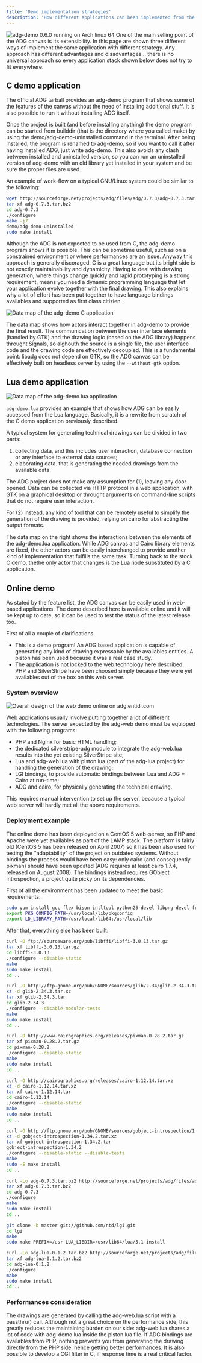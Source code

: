 ```yaml
---
title: 'Demo implementation strategies'
description: 'How different applications can been implemented from the same codebase using alternative strategies'
---
```

![adg-demo 0.6.0 running on Arch linux 64](img/adg-demo-0.6.0.png)
One of the main selling point of the ADG canvas is its extensibility. In this
page are shown three different ways of implement the same application with
different strategy. Any approach has different advantages and disadvantages...
there is no universal approach so every application stack shown below does not
try to fit everywhere.

## C demo application

The official ADG tarball provides an adg-demo program that shows some of the
features of the canvas without the need of installing additional stuff. It is
also possible to run it without installing ADG itself.

Once the project is built (and before installing anything) the demo program can
be started from builddir (that is the directory where you called make) by using
the demo/adg-demo-uninstalled command in the terminal. After being installed,
the program is renamed to adg-demo, so if you want to call it after having
installed ADG, just write adg-demo. This also avoids any clash between
installed and uninstalled version, so you can run an uninstalled version of
adg-demo with an old library yet installed in your system and be sure the
proper files are used.

An example of work-flow on a typical GNU/Linux system could be similar to the
following:

```bash
wget http://sourceforge.net/projects/adg/files/adg/0.7.3/adg-0.7.3.tar.bz2
tar xf adg-0.7.3.tar.bz2
cd adg-0.7.3
./configure
make -j7
demo/adg-demo-uninstalled
sudo make install
```

Although the ADG is not expected to be used from C, the adg-demo program shows
it is possible. This can be sometime useful, such as on a constrained
environment or where performances are an issue. Anyway this approach is
generally discoraged: C is a great language but its bright side is not exactly
maintainability and dynamicity. Having to deal with drawing generation, where
things change quickly and rapid prototyping is a strong requirement, means you
need a dynamic programming language that let your application evolve together
with the final drawing. This also explains why a lot of effort has been put
together to have language bindings availables and supported as first class
citizien.

![Data map of the adg-demo C application](img/adg-c.png)

The data map shows how actors interact together in adg-demo to provide the
final result. The communication between the user interface elements (handled by
GTK) and the drawing logic (based on the ADG library) happens throught
Signals, so alghouth the source is a single file, the user interface code and
the drawing code are effectively decoupled. This is a fundamental point: libadg
does not depend on GTK, so the ADG canvas can be effectively built on headless
server by using the `--without-gtk` option.

## Lua demo application
![Data map of the adg-demo.lua application](img/adg-lua.png)

`adg-demo.lua` provides an example that shows how ADG can be easily accessed
from the Lua language. Basically, it is a rewrite from scratch of the C demo
application previously described.

A typical system for generating technical drawings can be divided in two parts:

1. collecting data, and this includes user interaction, database connection or
   any interface to external data sources;
2. elaborating data. that is generating the needed drawings from the available
   data.

The ADG project does not make any assumption for (1), leaving any door opened.
Data can be collected via HTTP protocol in a web application, with GTK on a
graphical desktop or throught arguments on command-line scripts that do not
require user interaction.

For (2) instead, any kind of tool that can be remotely useful to simplify the
generation of the drawing is provided, relying on cairo for abstracting the
output formats.

The data map on the right shows the interactions between the elements of the
adg-demo.lua application. While ADG canvas and Cairo library elements are
fixed, the other actors can be easily interchanged to provide another kind of
implementation that fulfills the same task. Turning back to the stock C demo,
thethe only actor that changes is the Lua node substituted by a C application.

## Online demo

As stated by the feature list, the ADG canvas can be easily used in web-based
applications. The demo described here is available online and it will be kept
up to date, so it can be used to test the status of the latest release too.

First of all a couple of clarifications.

* This is a demo program! An ADG based application is capable of generating any
  kind of drawing expressable by the availables entities. A piston has been
  used because it was a real case study.
* The application is not locked to the web technology here described. PHP and
  SilverStripe have been choosed simply because they were yet availables out of
  the box on this web server.

### System overview
![Overall design of the web demo online on adg.entidi.com](img/adg-web.png)

Web applications usually involve putting together a lot of different
technologies. The server expected by the adg-web demo must be equipped with the
following programs:

* PHP and Nginx for basic HTML handling;
* the dedicated silverstripe-adg module to integrate the adg-web.lua results
  into the yet existing SilverStripe site;
* Lua and adg-web.lua with piston.lua (part of the adg-lua project) for
  handling the generation of the drawing;
* LGI bindings, to provide automatic bindings between Lua and ADG + Cairo at
  run-time;
* ADG and cairo, for physically generating the technical drawing.

This requires manual intervention to set up the server, because a typical web
server will hardly met all the above requirements.

### Deployment example

The online demo has been deployed on a CentOS 5 web-server, so PHP and Apache
were yet availables as part of the LAMP stack. The platform is fairly old
(CentOS 5 has been released on April 2007) so it has been also used for testing
the "adaptability" of the project on outdated systems. Without bindings the
process would have been easy: only cairo (and consequently pixman) should have
been updated (ADG requires at least cairo 1.7.4, released on August 2008). The
bindings instead requires GObject introspection, a project quite picky on its
dependencies.

First of all the environment has been updated to meet the basic requirements:

```bash
sudo yum install gcc flex bison intltool python25-devel libpng-devel freetype-devel fontconfig-devel lua-devel
export PKG_CONFIG_PATH=/usr/local/lib/pkgconfig
export LD_LIBRARY_PATH=/usr/local/lib64:/usr/local/lib
```

After that, everything else has been built:

```bash
curl -O ftp://sourceware.org/pub/libffi/libffi-3.0.13.tar.gz
tar xf libffi-3.0.13.tar.gz
cd libffi-3.0.13
./configure --disable-static
make
sudo make install
cd ..

curl -O http://ftp.gnome.org/pub/GNOME/sources/glib/2.34/glib-2.34.3.tar.xz
xz -d glib-2.34.3.tar.xz
tar xf glib-2.34.3.tar
cd glib-2.34.3
./configure --disable-modular-tests
make
sudo make install
cd ..

curl -O http://www.cairographics.org/releases/pixman-0.28.2.tar.gz
tar xf pixman-0.28.2.tar.gz
cd pixman-0.28.2
./configure --disable-static
make
sudo make install
cd ..

curl -O http://cairographics.org/releases/cairo-1.12.14.tar.xz
xz -d cairo-1.12.14.tar.xz
tar xf cairo-1.12.14.tar
cd cairo-1.12.14
./configure --disable-static
make
sudo make install
cd ..

curl -O http://ftp.gnome.org/pub/GNOME/sources/gobject-introspection/1.34/gobject-introspection-1.34.2.tar.xz
xz -d gobject-introspection-1.34.2.tar.xz
tar xf gobject-introspection-1.34.2.tar
gobject-introspection-1.34.2
./configure --disable-static --disable-tests
make
sudo -E make install
cd ..

curl -Lo adg-0.7.3.tar.bz2 http://sourceforge.net/projects/adg/files/adg/0.7.3/adg-0.7.3.tar.bz2/download
tar xf adg-0.7.3.tar.bz2
cd adg-0.7.3
./configure
make
sudo make install
cd ..

git clone -b master git://github.com/ntd/lgi.git
cd lgi
make
sudo make PREFIX=/usr LUA_LIBDIR=/usr/lib64/lua/5.1 install

curl -Lo adg-lua-0.1.2.tar.bz2 http://sourceforge.net/projects/adg/files/adg-lua/0.1.2/adg-lua-0.1.2.tar.bz2/download
tar xf adg-lua-0.1.2.tar.bz2
cd adg-lua-0.1.2
./configure
make
sudo make install
cd ..
```

### Performances consideration

The drawings are generated by calling the adg-web.lua script with a passthru()
call. Although not a great choice on the performance side, this greatly reduces
the maintaining burden on our side: adg-web.lua shares a lot of code with
adg-demo.lua inside the piston.lua file. If ADG bindings are availables from
PHP, nothing prevents you from generating the drawing directly from the PHP
side, hence getting better performances. It is also possible to develop a CGI
filter in C, if response time is a real critical factor.
